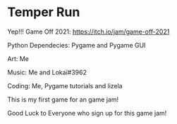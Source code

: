 # Temper Run
Yep!!! Game Off 2021: https://itch.io/jam/game-off-2021

Python Dependecies: Pygame and Pygame GUI

Art: Me

Music: Me and Lokaï#3962

Coding: Me, Pygame tutorials and lizela

This is my first game for an game jam!

Good Luck to Everyone who sign up for this game jam!




